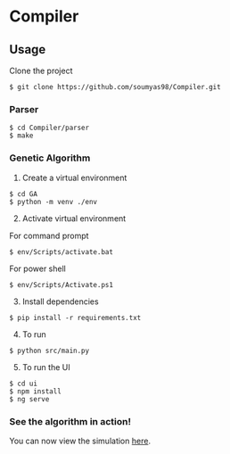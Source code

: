 # Compiler

## Usage

Clone the project

```
$ git clone https://github.com/soumyas98/Compiler.git 
```

### Parser
```
$ cd Compiler/parser
$ make
```

### Genetic Algorithm

1. Create a virtual environment 
```
$ cd GA
$ python -m venv ./env
```
2. Activate virtual environment

For command prompt

```
$ env/Scripts/activate.bat
```

For power shell
```
$ env/Scripts/Activate.ps1
```
3. Install dependencies
```
$ pip install -r requirements.txt
```

4. To run
```
$ python src/main.py
```

5. To run the UI
```
$ cd ui
$ npm install
$ ng serve
```

### See the algorithm in action!
You can now view the simulation [here](https://captaindavinci.github.io/Compiler/home).
